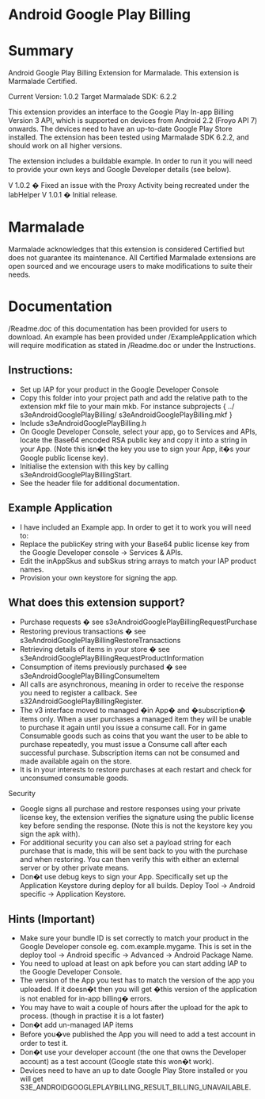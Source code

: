 # Android Google Play Billing

Summary
=======

Android Google Play Billing Extension for Marmalade. This extension is Marmalade Certified.

Current Version: 1.0.2
Target Marmalade SDK: 6.2.2

This extension provides an interface to the Google Play In-app Billing Version 3 API, which is supported on devices
from Android 2.2 (Froyo API 7) onwards. The devices need to have an up-to-date Google Play Store installed. The 
extension has been tested using Marmalade SDK 6.2.2, and should work on all higher versions.

The extension includes a buildable example. In order to run it you will need to provide your own keys and Google 
Developer details (see below).

V 1.0.2 � Fixed an issue with the Proxy Activity being recreated under the IabHelper
V 1.0.1 � Initial release. 

Marmalade
=========

Marmalade acknowledges that this extension is considered Certified but does not guarantee its maintenance. All 
Certified Marmalade extensions are open sourced and we encourage users to make modifications to suite their needs.

Documentation
=============

/Readme.doc of this documentation has been provided for users to download. An example has been provided under 
/ExampleApplication which will require modification as stated in /Readme.doc or under the Instructions.

Instructions:
-------------

- Set up IAP for your product in the Google Developer Console
- Copy this folder into your project path and add the relative path to the extension mkf file to your main mkb. For instance 
    subprojects
    {
        ../ s3eAndroidGooglePlayBilling/ s3eAndroidGooglePlayBilling.mkf
    }
- Include s3eAndroidGooglePlayBilling.h
- On Google Developer Console, select your app, go to Services and APIs, locate the Base64 encoded RSA public key and copy it into a string in your App. (Note this isn�t the key you use to sign your App, it�s your Google public license key).
- Initialise the extension with this key by calling s3eAndroidGooglePlayBillingStart.
- See the header file for additional documentation.

Example Application
-------------------

- I have included an Example app. In order to get it to work you will need to:
- Replace the publicKey string with your Base64 public license key from the Google Developer console -> Services & APIs.
- Edit the inAppSkus and subSkus string arrays to match your IAP product names.
- Provision your own keystore for signing the app.

What does this extension support?
---------------------------------

- Purchase requests � see s3eAndroidGooglePlayBillingRequestPurchase
- Restoring previous transactions � see s3eAndroidGooglePlayBillingRestoreTransactions
- Retrieving details of items in your store � see s3eAndroidGooglePlayBillingRequestProductInformation
- Consumption of items previously purchased � see s3eAndroidGooglePlayBillingConsumeItem
- All calls are asynchronous, meaning in order to receive the response you need to register a callback. See s32AndroidGooglePlayBillingRegister.
- The v3 interface moved to managed �in App� and �subscription� items only. When a user purchases a  managed item they will be unable to purchase it again until you issue a consume call. For in game Consumable goods such as coins that you want the user to be able to purchase repeatedly, you must issue a Consume call after each successful purchase. Subscription items can not be consumed and made available again on the store.
- It is in your interests to restore purchases at each restart and check for unconsumed consumable goods.

Security

- Google signs all purchase and restore responses using your private license key, the extension verifies the signature using the public license key before sending the response.  (Note this is not the keystore key you sign the apk with).
- For additional security you can also set a payload string for each purchase that is made, this will be sent back to you with the purchase and when restoring. You can then verify this with either an external server or by other private means.
- Don�t use debug keys to sign your App. Specifically set up the Application Keystore during deploy for all builds. Deploy Tool -> Android specific -> Application Keystore. 


Hints (Important)
-----------------

- Make sure your bundle ID is set correctly to match your product in the Google Developer console eg. com.example.mygame. This is set in the deploy tool -> Android specific -> Advanced -> Android Package Name.
- You need to upload at least on apk before you can start adding IAP to the Google Developer Console.
- The version of the App you test has to match the version of the app you uploaded. If it doesn�t then you will get �this version of the application is not enabled for in-app billing� errors.
- You may have to wait a couple of hours after the upload for the apk to process. (though in practise it is a lot faster)
- Don�t add un-managed IAP items
- Before you�ve published the App you will need to add a test account in order to test it.
- Don�t use your developer account (the one that owns the Developer account) as a test account (Google state this won�t work).
- Devices need to have an up to date Google Play Store installed or you will get S3E_ANDROIDGOOGLEPLAYBILLING_RESULT_BILLING_UNAVAILABLE.










